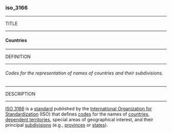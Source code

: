 ### iso_3166



------
TITLE

------

#### Countries



------
DEFINITION

------

###### Codes for the representation of names of countries and their subdivisions.



------
DESCRIPTION

------

[ISO 3166](https://en.wikipedia.org/wiki/ISO_3166) is a [standard](https://en.wikipedia.org/wiki/Standardization "Standardization") published by the [International Organization for Standardization](https://en.wikipedia.org/wiki/International_Organization_for_Standardization "International Organization for Standardization") (ISO) that defines [codes](https://en.wikipedia.org/wiki/Code "Code") for the names of [countries](https://en.wikipedia.org/wiki/Country "Country"), [dependent territories](https://en.wikipedia.org/wiki/Dependent_territory "Dependent territory"), special areas of geographical interest, and their principal [subdivisions](https://en.wikipedia.org/wiki/Administrative_divisions "Administrative divisions") (e.g., [provinces](https://en.wikipedia.org/wiki/Province "Province") or [states](https://en.wikipedia.org/wiki/State_(administrative_division) "State (administrative division)")).